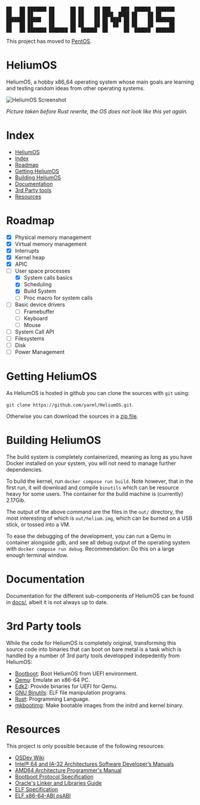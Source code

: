 ```
██   ██ ███████ ██      ██ ██    ██ ███    ███  ██████  ███████
██   ██ ██      ██      ██ ██    ██ ████  ████ ██    ██ ██
███████ █████   ██      ██ ██    ██ ██ ████ ██ ██    ██ ███████
██   ██ ██      ██      ██ ██    ██ ██  ██  ██ ██    ██      ██
██   ██ ███████ ███████ ██  ██████  ██      ██  ██████  ███████
```

This project has moved to [PentOS](https://github.com/yarml/PentOS).

# HeliumOS
HeliumOS, a hobby x86_64 operating system whose main goals are learning and testing random ideas from other operating systems.

![HeliumOS Screenshot](/docs/screenshot.png)

*Picture taken before Rust rewrite, the OS does not look like this yet again.*

# Index
- [HeliumOS](#heliumos)
- [Index](#index)
- [Roadmap](#roadmap)
- [Getting HeliumOS](#getting-heliumos)
- [Building HeliumOS](#building-heliumos)
- [Documentation](#documentation)
- [3rd Party tools](#3rd-party-tools)
- [Resources](#resources)

# Roadmap
* [X] Physical memory management
* [X] Virtual memory management
* [X] Interrupts
* [X] Kernel heap
* [X] APIC
* [ ] User space processes
  * [X] System calls basics
  * [X] Scheduling
  * [X] Build System
  * [ ] Proc macro for system calls
* [ ] Basic device drivers
  * [ ] Framebuffer
  * [ ] Keyboard
  * [ ] Mouse
* [ ] System Call API
* [ ] Filesystems
* [ ] Disk
* [ ] Power Management

# Getting HeliumOS
As HeliumOS is hosted in github you can clone the sources with `git` using:

`git clone https://github.com/yarml/HeliumOS.git`.

Otherwise you can download the sources in a [zip file](https://github.com/yarml/HeliumOS/archive/refs/heads/master.zip).

# Building HeliumOS
The build system is completely containerized, meaning as long as you have Docker installed on your system, you will not need to manage further dependencies.

To build the kernel, run `docker compose run build`. Note however, that in the first run, it will download and compile `binutils` which can be resource heavy for some users. The container for the build machine is (currently) 2.17Gib.

The output of the above command are the files in the `out/` directory, the most interesting of which is `out/helium.img`, which can be burned on a USB stick, or tossed into a VM.

To ease the debugging of the development, you can run a Qemu in container alongside gdb, and see all debug output of the operating system
with `docker compose run debug`. Recommendation: Do this on a large enough terminal window.

# Documentation
Documentation for the different sub-components of HeliumOS can be found in [docs/](docs/), albeit it is not always up to date.

# 3rd Party tools
While the code for HeliumOS is completely original, transforming this source
code into binaries that can boot on bare metal is a task which is handled by a
number of 3rd party tools developped indepedently from HeliumOS:

* [Bootboot]: Boot HeliumOS from UEFI environment.
* [Qemu]: Emulate an x86-64 PC.
* [Edk2]: Provide binaries for UEFI for Qemu.
* [GNU Binutils]: ELF file manipulation programs.
* [Rust]: Programming Language.
* [mkbootimg]: Make bootable images from the initrd and kernel binary.

# Resources
This project is only possible because of the following resources:

* [OSDev Wiki]
* [Intel® 64 and IA-32 Architectures Software Developer’s Manuals]
* [AMD64 Architecture Programmer's Manual]
* [Bootboot Protocol Specification]
* [Oracle's Linker and Libraries Guide]
* [ELF Specification]
* [ELF x86-64-ABI psABI]

<!-- "rd Party tools -->
[Bootboot]: https://gitlab.com/bztsrc/bootboot
[GNU Binutils]: https://www.gnu.org/software/binutils/
[Rust]: https://www.rust-lang.org/
[mkbootimg]: https://gitlab.com/bztsrc/bootboot/-/tree/master/mkbootimg
[Qemu]: https://www.qemu.org/
[Edk2]: https://github.com/tianocore/edk2

<!-- Resources -->
[OSDev Wiki]: https://wiki.osdev.org/Expanded_Main_Page
[Intel® 64 and IA-32 Architectures Software Developer’s Manuals]:
https://www.intel.com/content/www/us/en/developer/articles/technical/intel-sdm.html
[AMD64 Architecture Programmer's Manual]:
https://www.amd.com/en/support/tech-docs/amd64-architecture-programmers-manual-volumes-1-5
[Bootboot Protocol Specification]:
https://gitlab.com/bztsrc/bootboot/-/raw/master/bootboot_spec_1st_ed.pdf
[Oracle's Linker and Libraries Guide]:
https://docs.oracle.com/cd/E23824_01/html/819-0690/toc.html
[ELF Specification]: https://refspecs.linuxfoundation.org/elf/elf.pdf
[ELF x86-64-ABI psABI]:
https://gitlab.com/x86-psABIs/x86-64-ABI/-/jobs/artifacts/master/raw/x86-64-ABI/abi.pdf?job=build
